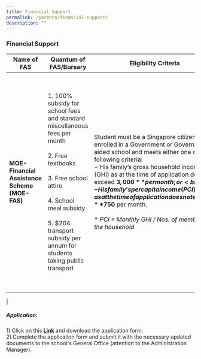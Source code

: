 ```yaml
---
title: Financial Support
permalink: /parents/financial-support/
description: ""
---
```

### **Financial Support**

| Name of FAS | Quantum of FAS/Bursary | Eligibility Criteria | Additional information | Application Process |
|---|---|---|---|---|
| **MOE-Financial Assistance Scheme (MOE-FAS)** | 1. 100% subsidy for school fees and standard miscellaneous fees per month<br><br>2. Free textbooks<br><br>3. Free school attire<br><br>4. School meal subsidy<br><br>5. $204 transport subsidy per annum for students taking public transport | Student must be a Singapore citizen enrolled in a Government or Government-aided school and meets either one of the following criteria:<br>- His family’s gross household income (GHI) as at the time of application does not exceed **$3,000** per month; or<br>- His family’s per capita income (PCI)* as at the time of application does not exceed **$750** per month.<br><br>* *PCI = Monthly GHI / Nos. of members in the household* | Considered for MOE Opportunity Fund<br><br>Considered for school-based financial assistance<br><br>Awardees will be expected to<br>- Conduct themselves well<br>- Contribute to the school community<br>- Perform reasonably well academically | Students must submit the following to the General Office:<br><br>1. Application Form<br><br>2. Supporting financial documents such as<br>- CPF Statements<br>- Income Tax Assessment Returns,<br>- Pay slips<br>- Written declarations of non-employment (if applicable) |
|

##### **Application:**
1\) Click on this **[Link](/files/MOE%20FAS%20Application%20Form.pdf)** and download the application form.<br>
2\) Complete the application form and submit it with the necessary updated documents to the school's General Office (attention to the Administration Manager).